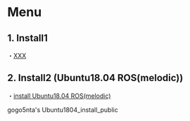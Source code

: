 # Menu
## 1. Install1
・[XXX](https://)

## 2. Install2  (Ubuntu18.04 ROS(melodic))
・[install Ubuntu18.04 ROS(melodic)](https://github.com/gogo5nta/Ubuntu1804_install_public/tree/main/install2)

gogo5nta's Ubuntu1804_install_public
